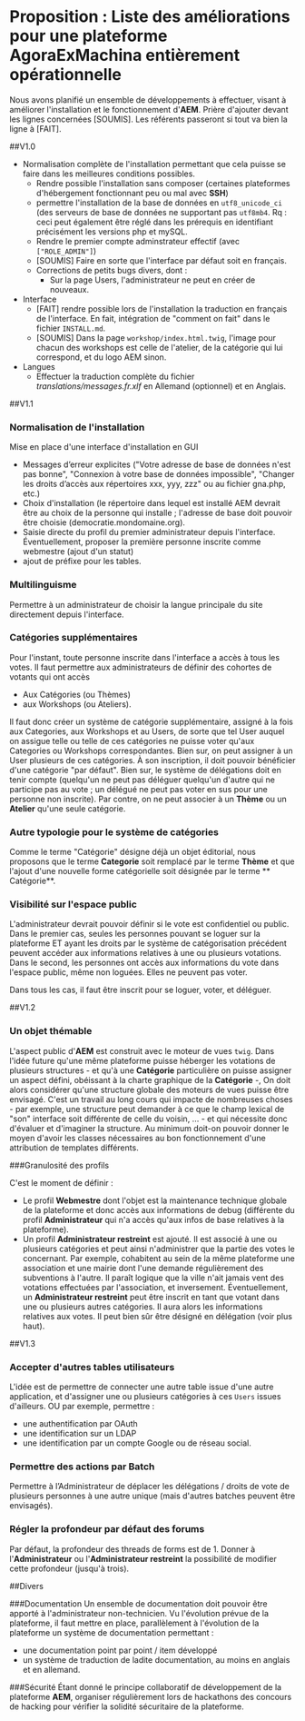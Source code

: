 # Proposition : Liste des améliorations pour une plateforme AgoraExMachina entièrement opérationnelle

Nous avons planifié un ensemble de développements à effectuer, visant à améliorer l'installation et le fonctionnement d'**AEM**. Prière d'ajouter devant les lignes concernées [SOUMIS]. Les référents passeront si tout va bien la ligne à [FAIT].

##V1.0
* Normalisation complète de l'installation permettant que cela puisse se faire dans les meilleures conditions possibles.
    * Rendre possible l'installation sans composer (certaines plateformes d'hébergement fonctionnant peu ou mal avec **SSH**)
    * permettre l'installation de la base de données en `utf8_unicode_ci` (des serveurs de base de données ne supportant pas `utf8mb4`. Rq : ceci peut également être réglé dans les prérequis en identifiant précisément les versions php et mySQL.
    * Rendre le premier compte adminstrateur effectif (avec `["ROLE_ADMIN"]`)
    * [SOUMIS] Faire en sorte que l'interface par défaut soit en français.
    * Corrections de petits bugs divers, dont :
      * Sur la page Users, l'administrateur ne peut en créer de nouveaux.
* Interface
    * [FAIT] rendre possible lors de l'installation la traduction en français de l'interface. En fait, intégration de "comment on fait" dans le fichier `INSTALL.md`.
    * [SOUMIS] Dans la page `workshop/index.html.twig`, l'image pour chacun des workshops est celle de l'atelier, de la catégorie qui lui correspond, et du logo AEM sinon.
* Langues
    * Effectuer la traduction complète du fichier *translations/messages.fr.xlf* en Allemand (optionnel) et en Anglais.

##V1.1
### Normalisation de l'installation

Mise en place d'une interface d'installation en GUI 

* Messages d’erreur explicites ("Votre adresse de base de données n'est pas bonne", "Connexion à votre base de données impossible", "Changer les droits d’accès aux répertoires xxx, yyy, zzz" ou au fichier gna.php, etc.)
* Choix d'installation (le répertoire dans lequel est installé AEM devrait être au choix de la personne qui installe ; l'adresse de base doit pouvoir être choisie (democratie.mondomaine.org).
* Saisie directe du profil du premier administrateur depuis l'interface. Éventuellement, proposer la première personne inscrite comme webmestre (ajout d'un statut)
* ajout de préfixe pour les tables.

### Multilinguisme

Permettre à un administrateur de choisir la langue principale du site directement depuis l'interface.

### Catégories supplémentaires

Pour l'instant, toute personne inscrite dans l'interface a accès à tous les votes. Il faut permettre aux administrateurs de définir des cohortes de votants qui ont accès 
*  Aux Catégories (ou Thèmes)
*  aux Workshops (ou Ateliers).

Il faut donc créer un système de catégorie supplémentaire, assigné à la fois aux Categories, aux Workshops et au Users, de sorte que tel User auquel on assigue telle ou telle de ces catégories ne puisse voter qu'aux Categories ou Workshops correspondantes. Bien sur, on peut assigner à un User plusieurs de ces catégories. À son inscription, il doit pouvoir bénéficier d'une catégorie "par défaut". Bien sur, le système de délégations doit en tenir compte (quelqu'un ne peut pas déléguer quelqu'un d'autre qui ne participe pas au vote ; un délégué ne peut pas voter en sus pour une personne non inscrite).
Par contre, on ne peut associer à un **Thème** ou un **Atelier** qu'une seule catégorie.

### Autre typologie pour le système de catégories

Comme le terme "Catégorie" désigne déjà un objet éditorial, nous proposons que le terme **Categorie** soit remplacé par le terme **Thème** et que l'ajout d'une nouvelle forme catégorielle soit désignée par le terme ** Catégorie**.

### Visibilité sur l'espace public

L'administrateur devrait pouvoir définir si le vote est confidentiel ou public. Dans le premier cas, seules les personnes pouvant se loguer sur la plateforme ET ayant les droits par le système de catégorisation précédent peuvent accéder aux informations relatives à une ou plusieurs votations. Dans le second, les personnes ont accès aux informations du vote dans l'espace public, même non loguées. Elles ne peuvent pas voter.

Dans tous les cas, il faut être inscrit pour se loguer, voter, et déléguer.

##V1.2

### Un objet thémable

L'aspect public d'**AEM** est construit avec le moteur de vues `twig`. Dans l'idée future qu'une même plateforme puisse héberger les votations de plusieurs structures - et qu'à une **Catégorie** particulière on puisse assigner un aspect défini, obéissant à la charte graphique de la **Catégorie** -, On doit alors considérer qu'une structure globale des moteurs de vues puisse être envisagé. C'est un travail au long cours qui impacte de nombreuses choses - par exemple, une structure peut demander à ce que le champ lexical de "son" interface soit différente de celle du voisin, ... - et qui nécessite donc d'évaluer et d'imaginer la structure. Au minimum doit-on pouvoir donner le moyen d'avoir les classes nécessaires au bon fonctionnement d'une attribution de templates différents.

###Granulosité des profils

C'est le moment de définir :

* Le profil **Webmestre** dont l'objet est la maintenance technique globale de la plateforme et donc accès aux informations de debug (différente du profil **Administrateur** qui n'a accès qu'aux infos de base relatives à la plateforme).
* Un profil **Administrateur restreint** est ajouté. Il est associé à une ou plusieurs catégories et peut ainsi n'administrer que la partie des votes le concernant. Par exemple, cohabitent au sein de la même plateforme une association et une mairie dont l'une demande régulièrement des subventions à l'autre. Il paraît logique que la ville n'ait jamais vent des votations effectuées par l'association, et inversement. Éventuellement, un **Administrateur restreint** peut être inscrit en tant que votant dans une ou plusieurs autres catégories. Il aura alors les informations relatives aux votes. Il peut bien sûr être désigné en délégation (voir plus haut).

##V1.3

### Accepter d'autres tables utilisateurs

L'idée est de permettre de connecter une autre table issue d'une autre application, et d'assigner une ou plusieurs catégories à ces `Users` issues d'ailleurs. OU par exemple, permettre :

* une authentification par OAuth
* une identification sur un LDAP
* une identification par un compte Google ou de réseau social.

### Permettre des actions par Batch

Permettre à l’Administrateur de déplacer les délégations / droits de vote de plusieurs personnes à une autre unique (mais d'autres batches peuvent être envisagés).

### Régler la profondeur par défaut des forums

Par défaut, la profondeur des threads de forms est de 1. Donner à l'**Administrateur** ou l'**Administrateur restreint** la possibilité de modifier cette profondeur (jusqu'à trois).

##Divers

###Documentation
Un ensemble de documentation doit pouvoir être apporté à l'administrateur non-technicien. Vu l'évolution prévue de la plateforme, il faut mettre en place, parallèlement à l'évolution de la plateforme un système de documentation permettant :

* une documentation point par point / item développé
* un système de traduction de ladite documentation, au moins en anglais et en allemand.

###Sécurité
Étant donné le principe collaboratif de développement de la plateforme **AEM**, organiser régulièrement lors de hackathons des concours de hacking pour vérifier la solidité sécuritaire de la plateforme.
